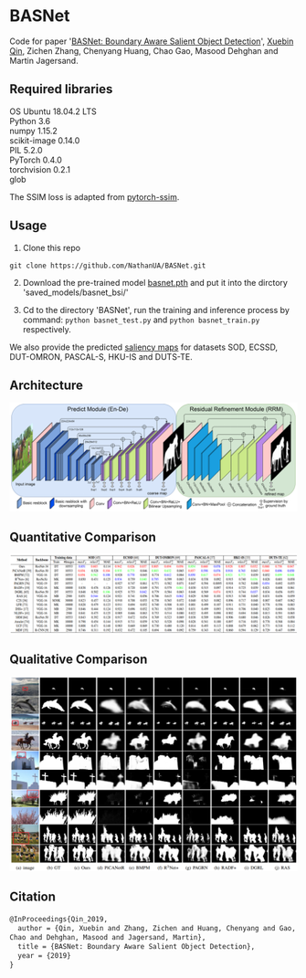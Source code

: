 # BASNet
Code for paper '[BASNet: Boundary Aware Salient Object Detection](https://webdocs.cs.ualberta.ca/~xuebin/BASNet.pdf)', [Xuebin Qin](https://webdocs.cs.ualberta.ca/~xuebin/), Zichen Zhang, Chenyang Huang, Chao Gao, Masood Dehghan and Martin Jagersand.

## Required libraries

OS Ubuntu 18.04.2 LTS  
Python 3.6  
numpy 1.15.2  
scikit-image 0.14.0  
PIL 5.2.0  
PyTorch 0.4.0  
torchvision 0.2.1  
glob  

The SSIM loss is adapted from [pytorch-ssim](https://github.com/Po-Hsun-Su/pytorch-ssim/blob/master/pytorch_ssim/__init__.py).  

## Usage
1. Clone this repo
```
git clone https://github.com/NathanUA/BASNet.git
```
2. Download the pre-trained model [basnet.pth](https://drive.google.com/file/d/1qeKYOTLIOeSJGqIhFJOEch48tPyzrsZx/view?usp=sharing) and put it into the dirctory 'saved_models/basnet_bsi/'

3.  Cd to the directory 'BASNet', run the training and inference process by command: ```python basnet_test.py```
and ```python basnet_train.py``` respectively.  

 We also provide the predicted [saliency maps](https://drive.google.com/file/d/1K9y9HpupXT0RJ4U4OizJ_Uk5byUyCupK/view?usp=sharing) for datasets SOD, ECSSD, DUT-OMRON, PASCAL-S, HKU-IS and DUTS-TE.

## Architecture

![BASNet architecture](figures/architecture.png)


## Quantitative Comparison

![Quantitative Comparison](figures/quan.png)

## Qualitative Comparison

![Qualitative Comparison](figures/qual.png)

## Citation
```
@InProceedings{Qin_2019,
  author = {Qin, Xuebin and Zhang, Zichen and Huang, Chenyang and Gao, Chao and Dehghan, Masood and Jagersand, Martin},
  title = {BASNet: Boundary Aware Salient Object Detection},
  year = {2019}
}
```
